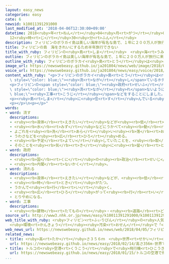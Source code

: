 ```yaml
---
layout: easy_news
categories: easy
cate: 6
newsid: k10011391291000
last_modified_at: '2018-04-06T12:30:00+09:00'
datetime: 2018<ruby>年<rt>ねん</rt></ruby>04<ruby>月<rt>がつ</rt></ruby>06<ruby>日<rt>にち</rt></ruby>
  12<ruby>時<rt>じ</rt></ruby>30<ruby>分<rt>ふん</rt></ruby>
description: フィリピンのボラカイ島は美しい海岸が有名な島で、１年に２００万人が旅行に来ます。
title: フィリピンの島　海をきれいにするため半年旅行できない
title_with_ruby: フィリピンの<ruby>島<rt>しま</rt></ruby>　<ruby>海<rt>うみ</rt></ruby>をきれいにするため<ruby>半年<rt>はんとし</rt></ruby><ruby>旅行<rt>りょこう</rt></ruby>できない
outline: フィリピンのボラカイ島は美しい海岸が有名な島で、１年に２００万人が旅行に来ます。
outline_with_ruby: フィリピンのボラカイ<ruby>島<rt>とう</rt></ruby>は<ruby>美<rt>うつく</rt></ruby>しい<ruby>海岸<rt>かいがん</rt></ruby>が<ruby>有名<rt>ゆうめい</rt></ruby>な<ruby>島<rt>しま</rt></ruby>で、１<ruby>年<rt>ねん</rt></ruby>に２００<ruby>万<rt>まん</rt></ruby><ruby>人<rt>にん</rt></ruby>が<ruby>旅行<rt>りょこう</rt></ruby>に<ruby>来<rt>き</rt></ruby>ます。
image_url: https://newswebeasy.github.io/ja201804/news/web/image/2018/04/05/K10011391291_1804050908_1804050927_01_02.jpg
voice_url: https://newswebeasy.github.io/ja201804/news/easy/voice/2018/04/06/k10011391291000.mp4
content_with_ruby: "<p>フィリピンのボラカイ<ruby>島<rt>とう</rt></ruby>は<ruby>美<rt>うつく</rt></ruby>しい<ruby>海岸<rt>かいがん</rt></ruby>が<ruby>有名<rt>ゆうめい</rt></ruby>な<ruby>島<rt>しま</rt></ruby>で、１<ruby>年<rt>ねん</rt></ruby>に２００<ruby>万<rt>まん</rt></ruby><ruby>人<rt>にん</rt></ruby>が<ruby>旅行<rt>りょこう</rt></ruby>に<ruby>来<rt>き</rt></ruby>ます。しかし、この<ruby>島<rt>しま</rt></ruby>では<ruby>汚<rt>よご</rt></ruby>れた<ruby>水<rt>みず</rt></ruby>をそのまま<ruby>海<rt>うみ</rt></ruby>に<span\
  \ style=\"color: blue;\"><ruby>流<rt>なが</rt></ruby>し</span>ているホテルがあって、<ruby>大<rt>おお</rt></ruby>きな<ruby>問題<rt>もんだい</rt></ruby>になっています。</p>\n\
  <p>フィリピンの<span style=\"color: blue;\"><ruby>政府<rt>せいふ</rt></ruby></span>は、<ruby>汚<rt>よご</rt></ruby>れた<ruby>水<rt>みず</rt></ruby>が<ruby>海<rt>うみ</rt></ruby>に<span\
  \ style=\"color: blue;\"><ruby>流<rt>なが</rt></ruby>れ</span>ないように<span style=\"color:\
  \ blue;\"><ruby>工事<rt>こうじ</rt></ruby></span>などをすることにしました。このため、４<ruby>月<rt>がつ</rt></ruby>２６<ruby>日<rt>にち</rt></ruby>から<ruby>半年<rt>はんとし</rt></ruby>、<ruby>旅行<rt>りょこう</rt></ruby>でボラカイ<ruby>島<rt>とう</rt></ruby>に<ruby>入<rt>はい</rt></ruby>ることができないようにします。</p>\n\
  <p><ruby>島<rt>しま</rt></ruby>に<ruby>住<rt>す</rt></ruby>んでいる<ruby>人<rt>ひと</rt></ruby>は<ruby>海<rt>うみ</rt></ruby>がきれいになったらうれしいと<ruby>言<rt>い</rt></ruby>っています。しかし、<ruby>半年<rt>はんとし</rt></ruby>の<ruby>間<rt>あいだ</rt></ruby>、ホテルで<ruby>働<rt>はたら</rt></ruby>く<ruby>人<rt>ひと</rt></ruby>など３<ruby>万<rt>まん</rt></ruby><ruby>人<rt>にん</rt></ruby><ruby>以上<rt>いじょう</rt></ruby>の<ruby>仕事<rt>しごと</rt></ruby>がなくなるため、<ruby>島<rt>しま</rt></ruby>の<ruby>経済<rt>けいざい</rt></ruby>を<ruby>心配<rt>しんぱい</rt></ruby>する<ruby>人<rt>ひと</rt></ruby>もいます。</p>\n\
  <p></p>\n<p></p>"
words:
- word: 流す
  descriptions:
  - <ruby><rb>液体</rb><rt>えきたい</rt></ruby>などが<ruby><rb>低</rb><rt>ひく</rt></ruby>いほうへ<ruby><rb>動</rb><rt>うご</rt></ruby>くようにする。
  - <ruby><rb>水</rb><rt>みず</rt></ruby>などにうかべて<ruby><rb>動</rb><rt>うご</rt></ruby>かす。
  - よごれを<ruby><rb>洗</rb><rt>あら</rt></ruby>い<ruby><rb>落</rb><rt>お</rt></ruby>とす。
  - うわさなどを<ruby><rb>広</rb><rt>ひろ</rt></ruby>める。
  - <ruby><rb>予定</rb><rt>よてい</rt></ruby>していたことを、<ruby><rb>取</rb><rt>と</rt></ruby>りやめる。
  - そのことを<ruby><rb>気</rb><rt>き</rt></ruby>に<ruby><rb>留</rb><rt>と</rt></ruby>めない。
- word: 政府
  descriptions:
  - <ruby><rb>国</rb><rt>くに</rt></ruby>の<ruby><rb>政治</rb><rt>せいじ</rt></ruby>を<ruby><rb>行</rb><rt>おこな</rt></ruby>うところ。
  - <ruby><rb>内閣</rb><rt>ないかく</rt></ruby>。
- word: 流れる
  descriptions:
  - <ruby><rb>液体</rb><rt>えきたい</rt></ruby>などが、<ruby><rb>低</rb><rt>ひく</rt></ruby>いほうへ<ruby><rb>動</rb><rt>うご</rt></ruby>く。
  - <ruby><rb>時</rb><rt>とき</rt></ruby>がたつ。
  - うかんで<ruby><rb>行</rb><rt>い</rt></ruby>く。
  - <ruby><rb>広</rb><rt>ひろ</rt></ruby>がって<ruby><rb>行</rb><rt>い</rt></ruby>く。
  - とりやめになる。
- word: 工事
  descriptions:
  - <ruby><rb>建物</rb><rt>たてもの</rt></ruby>・<ruby><rb>道路</rb><rt>どうろ</rt></ruby>・<ruby><rb>橋</rb><rt>はし</rt></ruby>などを<ruby><rb>造</rb><rt>つく</rt></ruby>ったり、<ruby><rb>直</rb><rt>なお</rt></ruby>したりすること。また、その<ruby><rb>仕事</rb><rt>しごと</rt></ruby>。
source_url: http://www3.nhk.or.jp/news/easy/k10011391291000/k10011391291000.html
web_title_with_ruby: <ruby>フィリピン<rt>ふぃりぴん</rt></ruby>の<ruby>人気<rt>にんき</rt></ruby><ruby>リゾート<rt>りぞーと</rt></ruby><ruby>島<rt>とう</rt></ruby>
  <ruby>環境<rt>かんきょう</rt></ruby><ruby>汚染<rt>おせん</rt></ruby>で「<ruby>閉鎖<rt>へいさ</rt></ruby>」へ
web_news_url: https://newswebeasy.github.io/news/web/2018/04/05/フィリピンの人気リゾート島-環境汚染で閉鎖へ
related_news:
- title: <ruby>高<rt>たか</rt></ruby>さ３５６ｍ　<ruby>世界<rt>せかい</rt></ruby>でいちばん<ruby>高<rt>たか</rt></ruby>いホテルがドバイにできる
  url: https://newswebeasy.github.io/news/easy/2018/02/14/高さ356m-世界でいちばん高いホテルがドバイにできる
- title: トルコの<ruby>空港<rt>くうこう</rt></ruby>で<ruby>飛行機<rt>ひこうき</rt></ruby>が<ruby>崖<rt>がけ</rt></ruby>を<ruby>滑<rt>すべ</rt></ruby>って<ruby>海<rt>うみ</rt></ruby>に<ruby>落<rt>お</rt></ruby>ちそうになる
  url: https://newswebeasy.github.io/news/easy/2018/01/15/トルコの空港で飛行機が崖を滑って海に落ちそうになる
...
```

